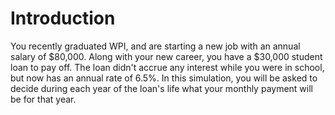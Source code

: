 # Introduction

You recently graduated WPI, and are starting a new job with an annual salary of $80,000.
Along with your new career, you have a $30,000 student loan to pay off. The loan didn't accrue any interest while you were in school, but now has an annual rate of 6.5%. 
In this simulation, you will be asked to decide during each year of the loan's life what your monthly payment will be for that year.